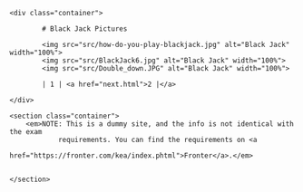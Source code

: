 <!DOCTYPE html>
<html lang="en">

<head>
    <meta charset="UTF-8">
    <meta name="viewport" content="width=device-width, initial-scale=1.0">
    <meta http-equiv="X-UA-Compatible" content="ie=edge">
    <link href="https://stackpath.bootstrapcdn.com/bootstrap/4.3.1/css/bootstrap.min.css" rel="stylesheet"
        integrity="sha384-ggOyR0iXCbMQv3Xipma34MD+dH/1fQ784/j6cY/iJTQUOhcWr7x9JvoRxT2MZw1T" crossorigin="anonymous">
    <title>Exam, Python elective Spring 2019 - dummy site</title>
</head>

<body>

    <div class="container">

            # Black Jack Pictures

            <img src="src/how-do-you-play-blackjack.jpg" alt="Black Jack" width="100%">
            <img src="src/BlackJack6.jpg" alt="Black Jack" width="100%">
            <img src="src/Double_down.JPG" alt="Black Jack" width="100%">  
            
            | 1 | <a href="next.html">2 |</a>

    </div>

    <section class="container">
        <em>NOTE: This is a dummy site, and the info is not identical with the exam
                requirements. You can find the requirements on <a
                    href="https://fronter.com/kea/index.phtml">Fronter</a>.</em>


    </section>
</body>

</html>